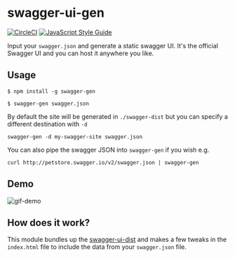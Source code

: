 # swagger-ui-gen

[![CircleCI](https://circleci.com/gh/darahayes/node-swagger-gen.svg?style=svg)](https://circleci.com/gh/darahayes/node-swagger-gen)
[![JavaScript Style Guide](https://img.shields.io/badge/code_style-standard-brightgreen.svg)](https://standardjs.com)

Input your `swagger.json` and generate a static swagger UI. It's the official Swagger UI and you can host it anywhere you like.

## Usage

```
$ npm install -g swagger-gen

$ swagger-gen swagger.json
```

By default the site will be generated in `./swagger-dist` but you can specify a different destination with `-d`

```
swagger-gen -d my-swagger-site swagger.json
```

You can also pipe the swagger JSON into `swagger-gen` if you wish e.g.

```
curl http://petstore.swagger.io/v2/swagger.json | swagger-gen
```

## Demo

![gif-demo](http://g.recordit.co/FtEJ2yqjFc.gif)

## How does it work?

This module bundles up the [swagger-ui-dist](npm/im/static-swagger-dist) and makes a few tweaks in the `index.html` file to include the data from your `swagger.json` file.